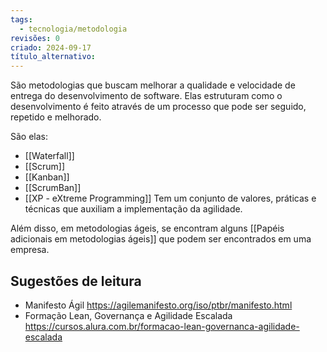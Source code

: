 ```yaml
---
tags:
  - tecnologia/metodologia
revisões: 0
criado: 2024-09-17
título_alternativo:
---
```

São metodologias que buscam melhorar a qualidade e velocidade de entrega do desenvolvimento de software. Elas estruturam como o desenvolvimento é feito através de um processo que pode ser seguido, repetido e melhorado.

São elas:
- [[Waterfall]]
- [[Scrum]]
- [[Kanban]]
- [[ScrumBan]]
- [[XP - eXtreme Programming]]
	Tem um conjunto de valores, práticas e técnicas que auxiliam a implementação da agilidade. 

Além disso, em metodologias ágeis, se encontram alguns [[Papéis adicionais em metodologias ágeis]] que podem ser encontrados em uma empresa.
## Sugestões de leitura
- Manifesto Ágil
	https://agilemanifesto.org/iso/ptbr/manifesto.html
- Formação Lean, Governança e Agilidade Escalada
	https://cursos.alura.com.br/formacao-lean-governanca-agilidade-escalada